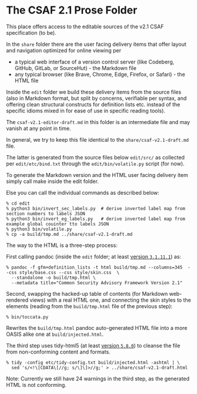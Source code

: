 # The CSAF 2.1 Prose Folder

This place offers access to the editable sources of the v2.1 CSAF specification (to be).

In the `share` folder there are the user facing delivery items that offer layout and navigation
optimized for online viewing per

- a typical web interface of a version control server (like Codeberg, GitHub, GitLab, or SourceHut) - the Markdown file
- any typical browser (like Brave, Chrome, Edge, Firefox, or Safari) - the HTML file

Inside the `edit` folder we build these delivery items from the source files (also in Markdown format, but
split by concerns, verifiable per syntax, and offering clean structural constructs for definition lists etc.
instead of the specific idioms mixed in for ease of use in specific reading tools).

The `csaf-v2.1-editor-draft.md` in this folder is an intermediate file and may vanish at any point in time.

In general, we try to keep this file identical to the `share/csaf-v2.1-draft.md` file.

The latter is generated from the source files below `edit/src/` as collected per `edit/etc/bind.txt` through
the `edit/bin/volatile.py` script (for now).

To generate the Markdown version and the HTML user facing delivery item simply call make inside the edit folder.

Else you can call the individual commands as described below:

```console
% cd edit
% python3 bin/invert_sec_labels.py  # derive inverted label map from section numbers to labels JSON
% python3 bin/invert_eg_labels.py   # derive inverted label map from example global couinter tto labels JSON
% python3 bin/volatile.py
% cp -a build/tmp.md ../share/csaf-v2.1-draft.md
```

The way to the HTML is a three-step process:

First calling pandoc (inside the `edit` folder; at least [version `3.1.11.1`](https://github.com/jgm/pandoc/releases)) as:

```console
% pandoc -f gfm+definition_lists -t html build/tmp.md --columns=345  --css style/base.css --css style/skin.css  \
  --standalone -o build/tmp.html \
  --metadata title="Common Security Advisory Framework Version 2.1"
```

Second, swapping the hacked-up table of contents (for Markdown web-rendered views) with a real HTML one,
and connecting the skin styles to the elements (reading from the `build/tmp.html` file of the previous step):

```console
% bin/toccata.py
```

Rewrites the `build/tmp.html` pandoc auto-generated HTML file into a more OASIS alike one at `build/injected.html`.

The third step uses tidy-html5 (at least [version `5.8.0`](https://binaries.html-tidy.org/)) to cleanse the file from non-conforming content and formats.

```console
% tidy -config etc/tidy-config.txt build/injected.html -ashtml | \
  sed 's/<!\[CDATA\[//g; s/\]\]>//g;' > ../share/csaf-v2.1-draft.html
```

Note: Currently we still have 24 warnings in the third step, as the generated HTML is not conforming.
